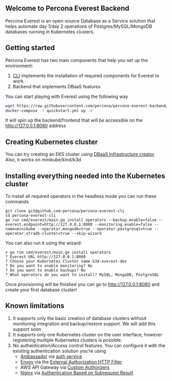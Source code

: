 ## Welcome to Percona Everest Backend

Percona Everest is an open-source Database as a Service solution that helps automate day 1/day 2 operations of Postgres/MySQL/MongoDB databases running in Kubernetes clusters.

## Getting started 

Percona Everest has two main components that help you set up the environment:

1. [CLI](https://github.com/percona/percona-everest-cli) implements the installation of required components for Everest to work
2. Backend that implements DBaaS features

You can start playing with Everest using the following way

```sh
wget https://raw.githubusercontent.com/percona/percona-everest-backend/main/quickstart.yml
docker-compose -f quickstart.yml up -d
```
It will spin up the backend/frontend that will be accessible on the http://127.0.0.1:8080 address

## Creating Kubernetes cluster

You can try creating an EKS cluster using [DBaaS Infrastructure creator](https://percona.community/labs/dbaas-creator/). Also, it works on minikube/kind/k3d

## Installing everything needed into the Kubernetes cluster

To install all required operators in the headless mode you can run these commands

```
git clone git@github.com:percona/percona-everest-cli
cd percona-everest-cli
go run cmd/everest/main.go install operators --backup.enable=false --everest.endpoint=http://127.0.0.1:8080 --monitoring.enable=false --name=minikube --operator.mongodb=true --operator.postgresql=true --operator.xtradb-cluster=true --skip-wizard
```
You can also run it using the wizard:

```
✗ go run cmd/everest/main.go install operators
? Everest URL http://127.0.0.1:8080
? Choose your Kubernetes Cluster name k3d-everest-dev
? Do you want to enable monitoring? No
? Do you want to enable backups? No
? What operators do you want to install? MySQL, MongoDB, PostgreSQL
```
Once provisioning will be finished you can go to http://127.0.0.1:8080 and create your first database cluster!

## Known limitations

1. It supports only the basic creation of database clusters without monitoring integration and backup/restore support. We will add this support soon
2. It supports only one Kubernetes cluster on the user interface, however registering multiple Kubernetes clusters is possible.
3. No authentication/Access control features. You can configure it with the existing authentication solution you're using 
    * [Ambassador](https://github.com/datawire/ambassador) via
  [auth service](https://www.getambassador.io/reference/services/auth-service)
    * [Envoy](https://www.envoyproxy.io) via the
  [External Authorization HTTP Filter](https://www.envoyproxy.io/docs/envoy/latest/intro/arch_overview/security/ext_authz_filter.html)
    * AWS API Gateway via
  [Custom Authorizers](https://aws.amazon.com/de/blogs/compute/introducing-custom-authorizers-in-amazon-api-gateway/)
    * [Nginx](https://www.nginx.com) via
  [Authentication Based on Subrequest Result](https://docs.nginx.com/nginx/admin-guide/security-controls/configuring-subrequest-authentication/)
